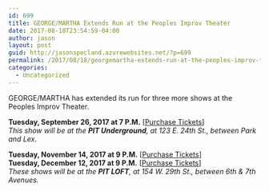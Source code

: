 ```yaml
---
id: 699
title: GEORGE/MARTHA Extends Run at the Peoples Improv Theater
date: 2017-08-18T23:54:59-04:00
author: jason
layout: post
guid: http://jasonspecland.azurewebsites.net/?p=699
permalink: /2017/08/18/georgemartha-extends-run-at-the-peoples-improv-theater/
categories:
  - Uncategorized
---
```

GEORGE/MARTHA has extended its run for three more shows at the Peoples Improv Theater.

**Tuesday, September 26, 2017 at 7 P.M.** [[Purchase Tickets](http://thepit-nyc.com/event/2017-09-26-georgemartha)]  
_This show will be at the **PIT Underground**, at 123 E. 24th St., between Park and Lex._

**Tuesday, November 14, 2017 at 9 P.M.** [[Purchase Tickets](https://thepit-nyc.com/event/2017-11-14-georgemartha)]  
**Tuesday, December 12, 2017 at 9 P.M.** [[Purchase Tickets](https://thepit-nyc.com/event/2017-12-12-georgemartha)]  
_These shows will be at the **PIT LOFT**, at 154 W. 29th St., between 6th & 7th Avenues._